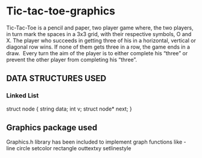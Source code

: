 # Tic-tac-toe-graphics

Tic-Tac-Toe is a pencil and paper, two player game where, the two players, in turn mark the spaces in a 3x3 grid, with their respective symbols, O and X. The player who succeeds in getting three of his in a horizontal, vertical or diagonal row wins. If none of them gets three in a row, the game ends in a draw.  Every turn the aim of the player is to either complete his “three” or prevent the other player from completing his “three”. 

## DATA STRUCTURES USED

### Linked List
struct node
{
    string data;
     int v;
    struct node* next;
}

 ## Graphics package used
Graphics.h library has been included to implement graph functions like -
line
circle
setcolor
rectangle
outtextxy 
setlinestyle
